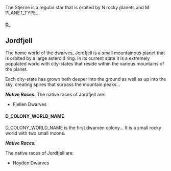 The Stjerne is a regular star that is orbited by N rocky planets and M PLANET_TYPE...

  

#### D_

  

## Jordfjell

The home world of the dwarves, Jordfjell is a small mountainous planet that is orbited by a large asteroid ring. In its current state it is a extremely populated world with city-states that reside within the various mountains of the planet.

Each city-state has grown both deeper into the ground as well as up into the sky, creating spires that surpass the mountain peaks...

***Native Races.***
The native races of Jordfjell are:
- Fjellen Dwarves

  

#### D_COLONY_WORLD_NAME

D_COLONY_WORLD_NAME is the first dwarven colony... It is a small rocky world with two small moons.

  

***Native Races.***

The native races of Jordfjell are:

- Hoyden Dwarves